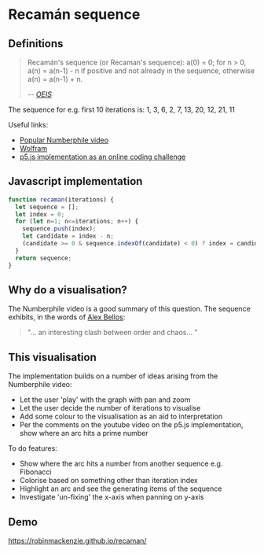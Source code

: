 # Recamán sequence
## Definitions
> Recamán's sequence (or Recaman's sequence): a(0) = 0; for n > 0, a(n) = a(n-1) - n if positive and not already in the sequence, otherwise a(n) = a(n-1) + n. 
>
> -- <cite>[OEIS](https://oeis.org/A005132)</cite>

The sequence for e.g. first 10 iterations is: 1, 3, 6, 2, 7, 13, 20, 12, 21, 11

Useful links:
* [Popular Numberphile video](https://www.youtube.com/watch?v=FGC5TdIiT9U)
* [Wolfram](http://mathworld.wolfram.com/RecamansSequence.html)
* [p5.js implementation as an online coding challenge](https://www.youtube.com/watch?v=DhFZfzOvNTU)


## Javascript implementation
```javascript
function recaman(iterations) {
  let sequence = [];
  let index = 0;
  for (let n=1; n<=iterations; n++) {
    sequence.push(index);
    let candidate = index - n;
    (candidate >= 0 & sequence.indexOf(candidate) < 0) ? index = candidate : index += n;
  }
  return sequence;
}
```

## Why do a visualisation?
The Numberphile video is a good summary of this question. The sequence exhibits, in the words of [Alex Bellos](http://www.alexbellos.com/):
> "... an interesting clash between order and chaos... "

## This visualisation
The implementation builds on a number of ideas arising from the Numberphile video:
* Let the user 'play' with the graph with pan and zoom
* Let the user decide the number of iterations to visualise
* Add some colour to the visualisation as an aid to interpretation
* Per the comments on the youtube video on the p5.js implementation, show where an arc hits a prime number

To do features:
* Show where the arc hits a number from another sequence e.g. Fibonacci
* Colorise based on something other than iteration index
* Highlight an arc and see the generating items of the sequence
* Investigate 'un-fixing' the x-axis when panning on y-axis

## Demo
https://robinmackenzie.github.io/recaman/

